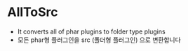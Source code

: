 # AllToSrc
- It converts all of phar plugins to folder type plugins
- 모든 phar형 플러그인을 src (폴더형 플러그인) 으로 변환합니다
